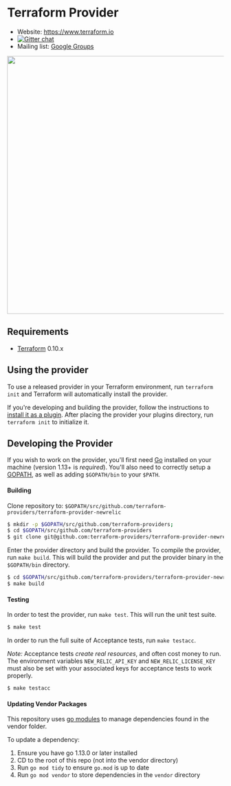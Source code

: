 Terraform Provider
==================

- Website: https://www.terraform.io
- [![Gitter chat](https://badges.gitter.im/hashicorp-terraform/Lobby.png)](https://gitter.im/hashicorp-terraform/Lobby)
- Mailing list: [Google Groups](http://groups.google.com/group/terraform-tool)

<img src="https://cdn.rawgit.com/hashicorp/terraform-website/master/content/source/assets/images/logo-hashicorp.svg" width="600px">

Requirements
------------

-	[Terraform](https://www.terraform.io/downloads.html) 0.10.x

Using the provider
----------------------
To use a released provider in your Terraform environment, run `terraform init` and Terraform will automatically install the provider.

If you're developing and building the provider, follow the instructions to [install it as a plugin](https://www.terraform.io/docs/plugins/basics.html#installing-a-plugin). After placing the provider your plugins directory, run `terraform init` to initialize it.

Developing the Provider
---------------------------

If you wish to work on the provider, you'll first need [Go](http://www.golang.org) installed on your
machine (version 1.13+ is *required*). You'll also need to correctly setup a
[GOPATH](http://golang.org/doc/code.html#GOPATH), as well as adding `$GOPATH/bin` to your `$PATH`.

#### Building
Clone repository to: `$GOPATH/src/github.com/terraform-providers/terraform-provider-newrelic`

```sh
$ mkdir -p $GOPATH/src/github.com/terraform-providers;
$ cd $GOPATH/src/github.com/terraform-providers
$ git clone git@github.com:terraform-providers/terraform-provider-newrelic.git
```

Enter the provider directory and build the provider. To compile the provider, run `make build`. This will build the provider and put the provider binary in the `$GOPATH/bin` directory.

```sh
$ cd $GOPATH/src/github.com/terraform-providers/terraform-provider-newrelic
$ make build
```

#### Testing
In order to test the provider, run `make test`. This will run the unit test suite.

```sh
$ make test
```

In order to run the full suite of Acceptance tests, run `make testacc`.

*Note:* Acceptance tests *create real resources*, and often cost money to run. The environment variables `NEW_RELIC_API_KEY` and `NEW_RELIC_LICENSE_KEY` must also be set with your associated keys for acceptance tests to work properly.

```sh
$ make testacc
```

#### Updating Vendor Packages

This repository uses [go modules](https://github.com/golang/go/wiki/Modules) to manage dependencies found in the vendor folder.

To update a dependency:

1. Ensure you have go 1.13.0 or later installed
2. CD to the root of this repo (not into the vendor directory)
3. Run `go mod tidy` to ensure `go.mod` is up to date
4. Run `go mod vendor` to store dependencies in the `vendor` directory
